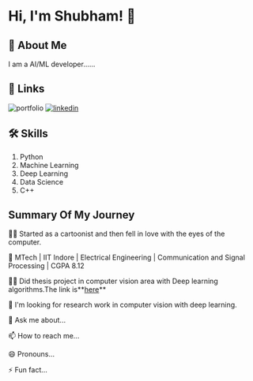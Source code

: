 
# Hi, I'm Shubham! 👋


## 🚀 About Me
I am a AI/ML developer......


## 🔗 Links
![portfolio](https://img.shields.io/badge/my_portfolio-000?style=for-the-badge&logo=ko-fi&logoColor=white)
[![linkedin](https://img.shields.io/badge/linkedin-0A66C2?style=for-the-badge&logo=linkedin&logoColor=white)](https://www.linkedin.com/in/shubhampawar1012/ )


## 🛠 Skills
1. Python
2. Machine Learning
3. Deep Learning
4. Data Science
5. C++


## Summary Of My Journey
👩‍💻 Started as a cartoonist and then fell in love with the eyes of the computer.

🧠 MTech | IIT Indore | Electrical Engineering | Communication and Signal Processing | CGPA 8.12

👯‍♀️ Did thesis project in computer vision area with Deep learning algorithms.The link is**[here](https://github.com/Pshubham1012/Crowd-counting-from-single-image-using-deep-learning-models)**

🤔 I'm looking for research work in computer vision with deep learning.

💬 Ask me about...

📫 How to reach me...

😄 Pronouns...

⚡️ Fun fact...

